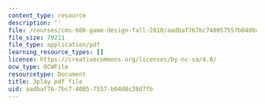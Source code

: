 ```yaml
---
content_type: resource
description: ''
file: /courses/cms-608-game-design-fall-2010/aadbaf767bc740057557b04d0c38d7fb_68571.pdf
file_size: 79211
file_type: application/pdf
learning_resource_types: []
license: https://creativecommons.org/licenses/by-nc-sa/4.0/
ocw_type: OCWFile
resourcetype: Document
title: 3play pdf file
uid: aadbaf76-7bc7-4005-7557-b04d0c38d7fb
---
```

